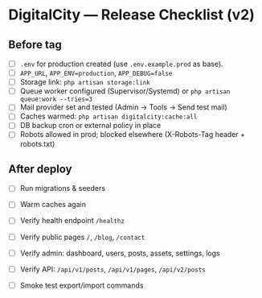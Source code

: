 # DigitalCity — Release Checklist (v2)

## Before tag
- [ ] `.env` for production created (use `.env.example.prod` as base).
- [ ] `APP_URL`, `APP_ENV=production`, `APP_DEBUG=false`
- [ ] Storage link: `php artisan storage:link`
- [ ] Queue worker configured (Supervisor/Systemd) or `php artisan queue:work --tries=3`
- [ ] Mail provider set and tested (Admin → Tools → Send test mail)
- [ ] Caches warmed: `php artisan digitalcity:cache:all`
- [ ] DB backup cron or external policy in place
- [ ] Robots allowed in prod; blocked elsewhere (X-Robots-Tag header + robots.txt)

## After deploy
- [ ] Run migrations & seeders
- [ ] Warm caches again
- [ ] Verify health endpoint `/healthz`
- [ ] Verify public pages `/`, `/blog`, `/contact`
- [ ] Verify admin: dashboard, users, posts, assets, settings, logs
- [ ] Verify API: `/api/v1/posts`, `/api/v1/pages`, `/api/v2/posts`
- [ ] Smoke test export/import commands

